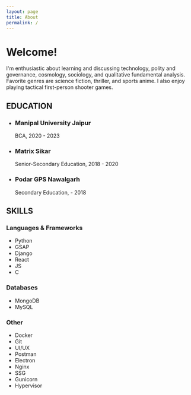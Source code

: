 ```yaml
---
layout: page
title: About
permalink: /
---
```


# Welcome!

<p>I'm enthusiastic about learning and discussing technology, polity and governance, cosmology, sociology, and qualitative fundamental analysis.
Favorite genres are science fiction, thriller, and sports anime.
I also enjoy playing tactical first-person shooter games.</p>

<h2>EDUCATION</h2>
<ul>
<li>
                    <h3>Manipal University Jaipur</h3>
                    <p>BCA, 2020 - 2023</p>
                </li>
<li>
                    <h3>Matrix Sikar</h3>
                    <p>Senior-Secondary Education, 2018 - 2020</p>
                </li>
                <li>
                    <h3>Podar GPS Nawalgarh</h3>
                    <p>Secondary Education, - 2018</p>
                </li>
</ul>

<h2>SKILLS</h2>
                <h3>Languages & Frameworks</h3>
                <ul class="skills-list">
                    <li>Python</li>
                    <li>GSAP</li>
                    <li>Django</li>
                    <li>React</li>
                    <li>JS</li>
                    <li>C</li>
                </ul>
                <h3>Databases</h3>
                <ul class="skills-list">
                    <li>MongoDB</li>
                    <li>MySQL</li>
                </ul>
                <h3>Other</h3>
                <ul class="skills-list">
                    <li>Docker</li>
                    <li>Git</li>
                    <li>UI/UX</li>
                    <li>Postman</li>
                    <li>Electron</li>
                    <li>Nginx</li>
                    <li>SSG</li>
                    <li>Gunicorn</li>
                    <li>Hypervisor</li>
                </ul>
